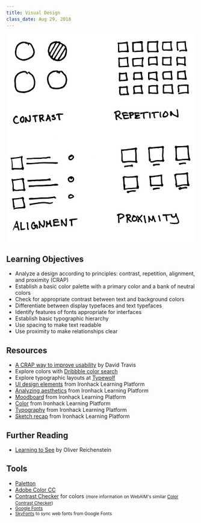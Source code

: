 ```yaml
---
title: Visual Design
class_date: Aug 29, 2018
---
```


<img class="illo aside" src="/assets/images/crap.png" alt="Illustration of CRAP design principles: contrast, repetition, alignment, and proximity" />

Learning Objectives
-------------------

- Analyze a design according to principles: contrast, repetition, alignment, and proximity (CRAP)
- Establish a basic color palette with a primary color and a bank of neutral colors
- Check for appropriate contrast between text and background colors
- Differentiate between display typefaces and text typefaces
- Identify features of fonts appropriate for interfaces
- Establish basic typographic hierarchy
- Use spacing to make text readable
- Use proximity to make relationships clear


Resources
---------

- [A CRAP way to improve usability](https://www.userfocus.co.uk/articles/A_CRAP_way_to_improve_usability.html) by David Travis
- Explore colors with [Dribbble color search](https://dribbble.com/colors/)
- Explore typographic layouts at [Typewolf](https://www.typewolf.com)
- [UI design elements](http://learn.ironhack.com/#/learning_unit/5034) from Ironhack Learning Platform
- [Analyzing aesthetics](http://learn.ironhack.com/#/learning_unit/5063) from Ironhack Learning Platform
- [Moodboard](http://learn.ironhack.com/#/learning_unit/5064) from Ironhack Learning Platform
- [Color](http://learn.ironhack.com/#/learning_unit/5068) from Ironhack Learning Platform
- [Typography](http://learn.ironhack.com/#/learning_unit/5069) from Ironhack Learning Platform
- [Sketch recap](http://learn.ironhack.com/#/learning_unit/5061) from Ironhack Learning Platform


Further Reading
---------------

- [Learning to See](https://ia.net/topics/learning-to-see) by Oliver Reichenstein


Tools
-----

- [Paletton](http://paletton.com/)
- [Adobe Color CC](https://color.adobe.com/create/color-wheel/)
- [Contrast Checker](https://contrastchecker.com) for colors <small>(more information on WebAIM's similar [Color Contrast Checker](https://webaim.org/resources/contrastchecker/))
- [Google Fonts](https://fonts.google.com)
- [SkyFonts](https://skyfonts.com) to sync web fonts from Google Fonts
